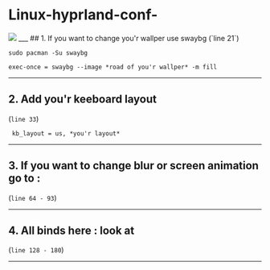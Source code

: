 # Linux-hyprland-conf-


<img src=https://i.imgur.com/pz3DKDe.png>
___
## 1. If you want to change you'r wallper use swaybg 
(`line 21`)

```sudo pacman -Su swaybg```

``exec-once = swaybg --image *road of you'r wallper* -m fill``
___

## 2. Add you'r keeboard layout 
(`line 33`)

`` kb_layout = us, *you'r layout*``
___

## 3. If you want to change blur or screen animation go to : 

(`line 64 - 93`)
___

## 4. All binds here : look at 

(`line 128 - 180`)
___
